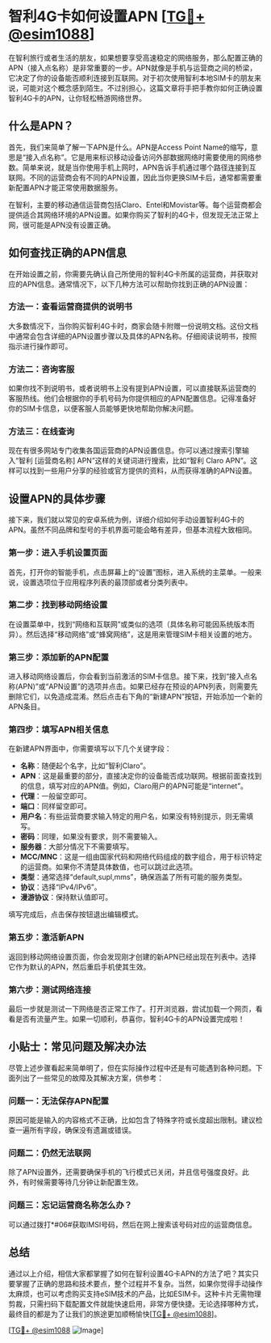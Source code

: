 # 智利4G卡如何设置APN [[TG💪+ @esim1088](https://t.me/s/esim1088)]

在智利旅行或者生活的朋友，如果想要享受高速稳定的网络服务，那么配置正确的APN（接入点名称）是非常重要的一步。APN就像是手机与运营商之间的桥梁，它决定了你的设备能否顺利连接到互联网。对于初次使用智利本地SIM卡的朋友来说，可能对这个概念感到陌生。不过别担心，这篇文章将手把手教你如何正确设置智利4G卡的APN，让你轻松畅游网络世界。

## 什么是APN？

首先，我们来简单了解一下APN是什么。APN是Access Point Name的缩写，意思是“接入点名称”。它是用来标识移动设备访问外部数据网络时需要使用的网络参数。简单来说，就是当你使用手机上网时，APN告诉手机通过哪个路径连接到互联网。不同的运营商会有不同的APN设置，因此当你更换SIM卡后，通常都需要重新配置APN才能正常使用数据服务。

在智利，主要的移动通信运营商包括Claro、Entel和Movistar等。每个运营商都会提供适合其网络环境的APN设置。如果你购买了智利的4G卡，但发现无法正常上网，很可能是APN没有设置正确。

## 如何查找正确的APN信息

在开始设置之前，你需要先确认自己所使用的智利4G卡所属的运营商，并获取对应的APN信息。通常情况下，以下几种方法可以帮助你找到正确的APN设置：

### 方法一：查看运营商提供的说明书

大多数情况下，当你购买智利4G卡时，商家会随卡附赠一份说明文档。这份文档中通常会包含详细的APN设置步骤以及具体的APN名称。仔细阅读说明书，按照指示进行操作即可。

### 方法二：咨询客服

如果你找不到说明书，或者说明书上没有提到APN设置，可以直接联系运营商的客服热线。他们会根据你的手机号码为你提供相应的APN配置信息。记得准备好你的SIM卡信息，以便客服人员能够更快地帮助你解决问题。

### 方法三：在线查询

现在有很多网站专门收集各国运营商的APN设置信息。你可以通过搜索引擎输入“智利 [运营商名称] APN”这样的关键词进行搜索，比如“智利 Claro APN”。这样可以找到一些用户分享的经验或官方提供的资料，从而获得准确的APN设置。

## 设置APN的具体步骤

接下来，我们就以常见的安卓系统为例，详细介绍如何手动设置智利4G卡的APN。虽然不同品牌和型号的手机界面可能会略有差异，但基本流程大致相同。

### 第一步：进入手机设置页面

首先，打开你的智能手机，点击屏幕上的“设置”图标，进入系统的主菜单。一般来说，设置选项位于应用程序列表的最顶部或者分类列表中。

### 第二步：找到移动网络设置

在设置菜单中，找到“网络和互联网”或类似的选项（具体名称可能因系统版本而异）。然后选择“移动网络”或“蜂窝网络”，这是用来管理SIM卡相关设置的地方。

### 第三步：添加新的APN配置

进入移动网络设置后，你会看到当前激活的SIM卡信息。接下来，找到“接入点名称(APN)”或“APN设置”的选项并点击。如果已经存在预设的APN列表，则需要先删除它们，以免造成混淆。然后点击右下角的“新建APN”按钮，开始添加一个新的APN条目。

### 第四步：填写APN相关信息

在新建APN界面中，你需要填写以下几个关键字段：
- **名称**：随便起个名字，比如“智利Claro”。
- **APN**：这是最重要的部分，直接决定你的设备能否成功联网。根据前面查找到的信息，填写对应的APN值。例如，Claro用户的APN可能是“internet”。
- **代理**：一般留空即可。
- **端口**：同样留空即可。
- **用户名**：有些运营商要求输入特定的用户名，如果没有特别提示，则无需填写。
- **密码**：同理，如果没有要求，则不需要输入。
- **服务器**：大部分情况下不需要填写。
- **MCC/MNC**：这是一组由国家代码和网络代码组成的数字组合，用于标识特定的运营商。如果你不清楚具体数值，也可以跳过此选项。
- **类型**：通常选择“default,supl,mms”，确保涵盖了所有可能的服务类型。
- **协议**：选择“IPv4/IPv6”。
- **漫游协议**：保持默认值即可。

填写完成后，点击保存按钮退出编辑模式。

### 第五步：激活新APN

返回到移动网络设置页面，你会发现刚才创建的新APN已经出现在列表中。选择它作为默认的APN，然后重启手机使其生效。

### 第六步：测试网络连接

最后一步就是测试一下网络是否正常工作了。打开浏览器，尝试加载一个网页，看看是否有流量产生。如果一切顺利，恭喜你，智利4G卡的APN设置完成啦！

## 小贴士：常见问题及解决办法

尽管上述步骤看起来简单明了，但在实际操作过程中还是有可能遇到各种问题。下面列出了一些常见的故障及其解决方案，供参考：

### 问题一：无法保存APN配置

原因可能是输入的内容格式不正确，比如包含了特殊字符或长度超出限制。建议检查一遍所有字段，确保没有遗漏或错误。

### 问题二：仍然无法联网

除了APN设置外，还需要确保手机的飞行模式已关闭，并且信号强度良好。此外，有时候需要等待几分钟让新配置生效。

### 问题三：忘记运营商名称怎么办？

可以通过拨打*#06#获取IMSI号码，然后在网上搜索该号码对应的运营商信息。

## 总结

通过以上介绍，相信大家都掌握了如何在智利设置4G卡APN的方法了吧？其实只要掌握了正确的思路和技术要点，整个过程并不复杂。当然，如果你觉得手动操作太麻烦，也可以考虑购买支持eSIM技术的产品，比如ESIM卡。这种卡片无需物理剪裁，只需扫码下载配置文件就能快速启用，非常方便快捷。无论选择哪种方式，最终目的都是为了让我们的旅途更加顺畅愉快[[TG💪+ @esim1088](https://t.me/s/esim1088)]。

[[TG💪+ @esim1088](https://t.me/s/esim1088) ![Image](https://i.postimg.cc/4NQfJmqS/Snipaste-2025-05-13-00-14-12.png)]